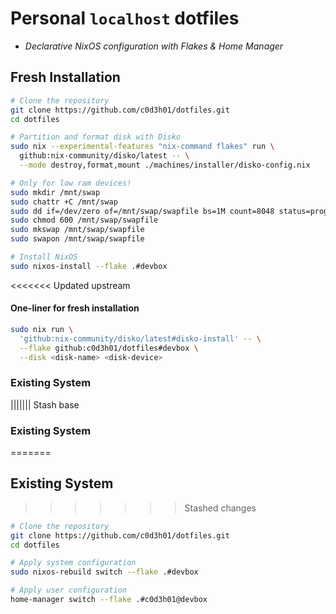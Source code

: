 # Personal `localhost` dotfiles

* _Declarative NixOS configuration with Flakes & Home Manager_

## Fresh Installation

```bash
# Clone the repository
git clone https://github.com/c0d3h01/dotfiles.git
cd dotfiles

# Partition and format disk with Disko
sudo nix --experimental-features "nix-command flakes" run \
  github:nix-community/disko/latest -- \
  --mode destroy,format,mount ./machines/installer/disko-config.nix

# Only for low ram devices!
sudo mkdir /mnt/swap
sudo chattr +C /mnt/swap
sudo dd if=/dev/zero of=/mnt/swap/swapfile bs=1M count=8048 status=progress
sudo chmod 600 /mnt/swap/swapfile
sudo mkswap /mnt/swap/swapfile
sudo swapon /mnt/swap/swapfile

# Install NixOS
sudo nixos-install --flake .#devbox
```

<<<<<<< Updated upstream
#### One-liner for fresh installation

```bash
sudo nix run \
  'github:nix-community/disko/latest#disko-install' -- \
  --flake github:c0d3h01/dotfiles#devbox \
  --disk <disk-name> <disk-device>
```

### Existing System
||||||| Stash base
### Existing System
=======
## Existing System
>>>>>>> Stashed changes

```bash
# Clone the repository
git clone https://github.com/c0d3h01/dotfiles.git
cd dotfiles

# Apply system configuration
sudo nixos-rebuild switch --flake .#devbox

# Apply user configuration
home-manager switch --flake .#c0d3h01@devbox
```
